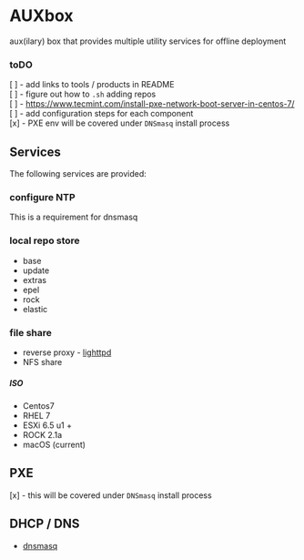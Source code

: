 # AUXbox
aux(ilary) box that provides multiple utility services for offline deployment

### toDO

[ ] - add links to tools / products in README  
[ ] - figure out how to `.sh` adding repos  
[ ] - https://www.tecmint.com/install-pxe-network-boot-server-in-centos-7/
[ ] - add configuration steps for each component  
[x] - PXE env will be covered under `DNSmasq` install process  

## Services

The following services are provided:

### configure NTP

This is a requirement for dnsmasq

### local repo store

* base
* update
* extras
* epel
* rock
* elastic

### file share

* reverse proxy - [lighttpd](https://www.lighttpd.net/)
* NFS share


##### ISO

* Centos7
* RHEL 7
* ESXi 6.5 u1 +
* ROCK 2.1a
* macOS (current)


## PXE

[x] - this will be covered under `DNSmasq` install process


## DHCP / DNS

* [dnsmasq](http://www.thekelleys.org.uk/dnsmasq/doc.html)
